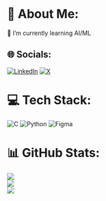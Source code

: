 # 💫 About Me:
🔭 I’m currently learning AI/ML


## 🌐 Socials:
[![LinkedIn](https://img.shields.io/badge/LinkedIn-%230077B5.svg?logo=linkedin&logoColor=white)](https://linkedin.com/in/alexholt27) [![X](https://img.shields.io/badge/X-black.svg?logo=X&logoColor=white)](https://x.com/alexholt27) 

# 💻 Tech Stack:
![C](https://img.shields.io/badge/c-%2300599C.svg?style=flat&logo=c&logoColor=white) ![Python](https://img.shields.io/badge/python-3670A0?style=flat&logo=python&logoColor=ffdd54) ![Figma](https://img.shields.io/badge/figma-%23F24E1E.svg?style=flat&logo=figma&logoColor=white)
# 📊 GitHub Stats:
![](https://github-readme-stats.vercel.app/api?username=alexholt27&theme=dark&hide_border=false&include_all_commits=true&count_private=true)<br/>
![](https://nirzak-streak-stats.vercel.app/?user=alexholt27&theme=dark&hide_border=false)<br/>
![](https://github-readme-stats.vercel.app/api/top-langs/?username=alexholt27&theme=dark&hide_border=false&include_all_commits=true&count_private=true&layout=compact)

<!-- Proudly created with GPRM ( https://gprm.itsvg.in ) -->

